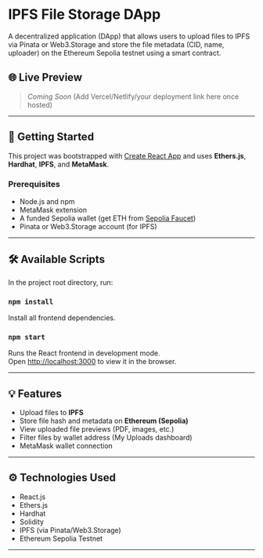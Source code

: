 # IPFS File Storage DApp

A decentralized application (DApp) that allows users to upload files to IPFS via Pinata or Web3.Storage and store the file metadata (CID, name, uploader) on the Ethereum Sepolia testnet using a smart contract.

## 🌐 Live Preview

> _Coming Soon_ (Add Vercel/Netlify/your deployment link here once hosted)

---

## 🚀 Getting Started

This project was bootstrapped with [Create React App](https://github.com/facebook/create-react-app) and uses **Ethers.js**, **Hardhat**, **IPFS**, and **MetaMask**.

### Prerequisites

- Node.js and npm
- MetaMask extension
- A funded Sepolia wallet (get ETH from [Sepolia Faucet](https://sepoliafaucet.com/))
- Pinata or Web3.Storage account (for IPFS)

---

## 🛠 Available Scripts

In the project root directory, run:

### `npm install`

Install all frontend dependencies.

### `npm start`

Runs the React frontend in development mode.\
Open [http://localhost:3000](http://localhost:3000) to view it in the browser.

---

## 💡 Features

- Upload files to **IPFS**
- Store file hash and metadata on **Ethereum (Sepolia)**
- View uploaded file previews (PDF, images, etc.)
- Filter files by wallet address (My Uploads dashboard)
- MetaMask wallet connection

---

## ⚙️ Technologies Used

- React.js
- Ethers.js
- Hardhat
- Solidity
- IPFS (via Pinata/Web3.Storage)
- Ethereum Sepolia Testnet

---


